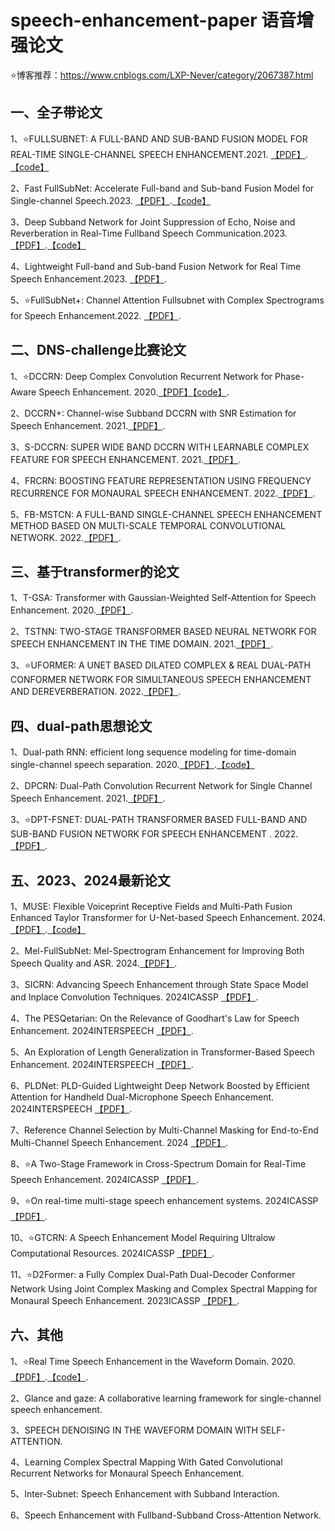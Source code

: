 # speech-enhancement-paper 语音增强论文
⭐博客推荐：https://www.cnblogs.com/LXP-Never/category/2067387.html

## 一、全子带论文
1、⭐FULLSUBNET: A FULL-BAND AND SUB-BAND FUSION MODEL FOR REAL-TIME SINGLE-CHANNEL SPEECH ENHANCEMENT.2021. [【PDF】](https://arxiv.org/pdf/2010.15508).[【code】](https://github.com/Audio-WestlakeU/FullSubNet)  

2、Fast FullSubNet: Accelerate Full-band and Sub-band Fusion Model for Single-channel Speech.2023. [【PDF】](https://arxiv.org/pdf/2212.09019).[【code】](https://github.com/Audio-WestlakeU/FullSubNet)  

3、Deep Subband Network for Joint Suppression of Echo, Noise and Reverberation in Real-Time Fullband Speech Communication.2023. [【PDF】](https://www.researchgate.net/publication/368665735_Deep_Subband_Network_for_Joint_Suppression_of_Echo_Noise_and_Reverberation_in_Real-Time_Fullband_Speech_Communication).[【code】](https://github.com/ffxiong/stsubnet)  

4、Lightweight Full-band and Sub-band Fusion Network for Real Time Speech Enhancement.2023. [【PDF】](https://www.semanticscholar.org/paper/Lightweight-Full-band-and-Sub-band-Fusion-Network-Chen-Zhang/4b46ee4cff1ed0ed1bb7f2fd87e8136f63c61d29).  

5、⭐FullSubNet+: Channel Attention Fullsubnet with Complex Spectrograms for Speech Enhancement.2022. [【PDF】](https://arxiv.org/pdf/2203.12188).  

## 二、DNS-challenge比赛论文
1、⭐DCCRN: Deep Complex Convolution Recurrent Network for Phase-Aware Speech Enhancement. 2020.[【PDF】](https://arxiv.org/pdf/2008.00264)[【code】](https://github.com/huyanxin/DeepComplexCRN).  

2、DCCRN+: Channel-wise Subband DCCRN with SNR Estimation for Speech Enhancement. 2021.[【PDF】](https://arxiv.org/pdf/2106.08672).  

3、S-DCCRN: SUPER WIDE BAND DCCRN WITH LEARNABLE COMPLEX FEATURE FOR SPEECH ENHANCEMENT. 2021.[【PDF】](https://arxiv.org/pdf/2111.08387).  

4、FRCRN: BOOSTING FEATURE REPRESENTATION USING FREQUENCY RECURRENCE FOR MONAURAL SPEECH ENHANCEMENT. 2022.[【PDF】](https://arxiv.org/pdf/2206.07293).  

5、FB-MSTCN: A FULL-BAND SINGLE-CHANNEL SPEECH ENHANCEMENT METHOD BASED ON MULTI-SCALE TEMPORAL CONVOLUTIONAL NETWORK. 2022.[【PDF】](https://arxiv.org/pdf/2203.07684).  

## 三、基于transformer的论文
1、T-GSA: Transformer with Gaussian-Weighted Self-Attention for Speech Enhancement. 2020.[【PDF】](https://www.researchgate.net/publication/341083453_T-GSA_Transformer_with_Gaussian-Weighted_Self-Attention_for_Speech_Enhancement).  

2、TSTNN: TWO-STAGE TRANSFORMER BASED NEURAL NETWORK FOR SPEECH ENHANCEMENT IN THE TIME DOMAIN. 2021.[【PDF】](https://arxiv.org/pdf/2103.09963).  

3、⭐UFORMER: A UNET BASED DILATED COMPLEX & REAL DUAL-PATH CONFORMER NETWORK FOR SIMULTANEOUS SPEECH ENHANCEMENT AND DEREVERBERATION. 2022.[【PDF】](https://arxiv.org/pdf/2111.06015).  

## 四、dual-path思想论文
1、Dual-path RNN: efficient long sequence modeling for time-domain single-channel speech separation. 2020.[【PDF】](https://arxiv.org/pdf/1910.06379).[【code】](https://github.com/JusperLee/Dual-Path-RNN-Pytorch)  

2、DPCRN: Dual-Path Convolution Recurrent Network for Single Channel Speech Enhancement. 2021.[【PDF】](https://arxiv.org/pdf/2107.05429).  

3、⭐DPT-FSNET: DUAL-PATH TRANSFORMER BASED FULL-BAND AND SUB-BAND FUSION NETWORK FOR SPEECH ENHANCEMENT
. 2022.[【PDF】](https://arxiv.org/pdf/2104.13002).  

## 五、2023、2024最新论文
1、MUSE: Flexible Voiceprint Receptive Fields and Multi-Path Fusion Enhanced Taylor Transformer for U-Net-based Speech Enhancement. 2024.[【PDF】](https://arxiv.org/pdf/2406.04589).[【code】](https://github.com/huaidanquede/MUSE-Speech-Enhancement)  

2、Mel-FullSubNet: Mel-Spectrogram Enhancement for Improving Both Speech Quality and ASR. 2024.[【PDF】](https://arxiv.org/pdf/2402.13511).  

3、SICRN: Advancing Speech Enhancement through State Space Model and Inplace Convolution Techniques. 2024ICASSP [【PDF】](https://arxiv.org/pdf/2402.14225).  

4、The PESQetarian: On the Relevance of Goodhart's Law for Speech Enhancement. 2024INTERSPEECH [【PDF】](https://arxiv.org/pdf/2406.03460).  

5、An Exploration of Length Generalization in Transformer-Based Speech Enhancement. 2024INTERSPEECH [【PDF】](https://arxiv.org/pdf/2406.11401). 

6、PLDNet: PLD-Guided Lightweight Deep Network Boosted by Efficient Attention for Handheld Dual-Microphone Speech Enhancement. 2024INTERSPEECH [【PDF】](https://arxiv.org/pdf/2406.11401). 

7、Reference Channel Selection by Multi-Channel Masking for End-to-End Multi-Channel Speech Enhancement. 2024 [【PDF】](https://arxiv.org/pdf/2406.03228). 

8、⭐A Two-Stage Framework in Cross-Spectrum Domain for Real-Time Speech Enhancement. 2024ICASSP [【PDF】](https://arxiv.org/pdf/2401.10494). 

9、⭐On real-time multi-stage speech enhancement systems. 2024ICASSP [【PDF】](https://arxiv.org/pdf/2312.12415). 

10、⭐GTCRN: A Speech Enhancement Model Requiring Ultralow Computational Resources. 2024ICASSP [【PDF】](https://ieeexplore.ieee.org/document/10448310). 

11、⭐D2Former: a Fully Complex Dual-Path Dual-Decoder Conformer Network Using Joint Complex Masking and Complex Spectral Mapping for Monaural Speech Enhancement. 2023ICASSP [【PDF】](https://arxiv.org/pdf/2302.11832). 

## 六、其他
1、⭐Real Time Speech Enhancement in the Waveform Domain. 2020.[【PDF】](https://arxiv.org/pdf/2006.12847).[【code】](https://github.com/facebookresearch/denoiser).  

2、Glance and gaze: A collaborative learning framework for single-channel speech enhancement.  

3、SPEECH DENOISING IN THE WAVEFORM DOMAIN WITH SELF-ATTENTION.  

4、Learning Complex Spectral Mapping With Gated Convolutional Recurrent Networks for Monaural Speech Enhancement.  

5、Inter-Subnet: Speech Enhancement with Subband Interaction.  

6、Speech Enhancement with Fullband-Subband Cross-Attention Network.  
